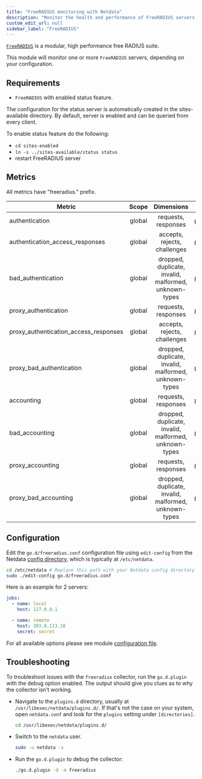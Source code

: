 ```yaml
---
title: "FreeRADIUS monitoring with Netdata"
description: "Monitor the health and performance of FreeRADIUS servers with zero configuration, per-second metric granularity, and interactive visualizations."
custom_edit_url: null
sidebar_label: "FreeRADIUS"
---
```




[`FreeRADIUS`](https://freeradius.org/) is a modular, high performance free RADIUS suite.

This module will monitor one or more `FreeRADIUS` servers, depending on your configuration.

## Requirements

- `FreeRADIUS` with enabled status feature.

The configuration for the status server is automatically created in the sites-available directory. By default, server is
enabled and can be queried from every client.

To enable status feature do the following:

- `cd sites-enabled`
- `ln -s ../sites-available/status status`
- restart FreeRADIUS server

## Metrics

All metrics have "freeradius." prefix.

| Metric                                | Scope  |                      Dimensions                       |   Units   |
|---------------------------------------|:------:|:-----------------------------------------------------:|:---------:|
| authentication                        | global |                  requests, responses                  | packets/s |
| authentication_access_responses       | global |             accepts, rejects, challenges              | packets/s |
| bad_authentication                    | global | dropped, duplicate, invalid, malformed, unknown-types | packets/s |
| proxy_authentication                  | global |                  requests, responses                  | packets/s |
| proxy_authentication_access_responses | global |             accepts, rejects, challenges              | packets/s |
| proxy_bad_authentication              | global | dropped, duplicate, invalid, malformed, unknown-types | packets/s |
| accounting                            | global |                  requests, responses                  | packets/s |
| bad_accounting                        | global | dropped, duplicate, invalid, malformed, unknown-types | packets/s |
| proxy_accounting                      | global |                  requests, responses                  | packets/s |
| proxy_bad_accounting                  | global | dropped, duplicate, invalid, malformed, unknown-types | packets/s |

## Configuration

Edit the `go.d/freeradius.conf` configuration file using `edit-config` from the
Netdata [config directory](/docs/configure/nodes), which is typically at `/etc/netdata`.

```bash
cd /etc/netdata # Replace this path with your Netdata config directory
sudo ./edit-config go.d/freeradius.conf
```

Here is an example for 2 servers:

```yaml
jobs:
  - name: local
    host: 127.0.0.1

  - name: remote
    host: 203.0.113.10
    secret: secret 
```

For all available options please see
module [configuration file](https://github.com/netdata/go.d.plugin/blob/master/config/go.d/freeradius.conf).

## Troubleshooting

To troubleshoot issues with the `freeradius` collector, run the `go.d.plugin` with the debug option enabled. The output
should give you clues as to why the collector isn't working.

- Navigate to the `plugins.d` directory, usually at `/usr/libexec/netdata/plugins.d/`. If that's not the case on
  your system, open `netdata.conf` and look for the `plugins` setting under `[directories]`.

  ```bash
  cd /usr/libexec/netdata/plugins.d/
  ```

- Switch to the `netdata` user.

  ```bash
  sudo -u netdata -s
  ```

- Run the `go.d.plugin` to debug the collector:

  ```bash
  ./go.d.plugin -d -m freeradius
  ```


